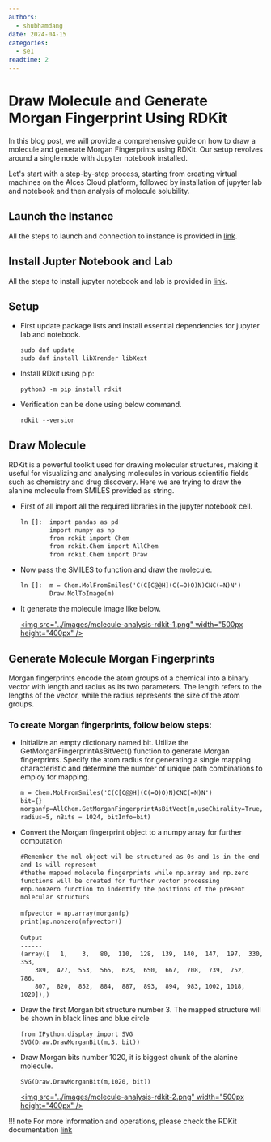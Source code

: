 ```yaml
---
authors:
  - shubhamdang
date: 2024-04-15
categories:
  - se1
readtime: 2
---
```


# Draw Molecule and Generate Morgan Fingerprint Using RDKit

In this blog post, we will provide a comprehensive guide on how to draw a molecule and generate Morgan Fingerprints using RDKit. Our setup revolves around a single node with Jupyter notebook installed.


Let's start with a step-by-step process, starting from creating virtual machines on the Alces Cloud platform, followed by installation of jupyter lab and notebook and then analysis of molecule solubility.
<!-- more -->


## Launch the Instance  
All the steps to launch and connection to instance is provided in [link](../../docs/starter/instance.md).

## Install Jupter Notebook and Lab
All the steps to install jupyter notebook and lab is provided in [link](./jupyter-lab-notebook.md).


## Setup
- First update package lists and install essential dependencies for jupyter lab and notebook.
    ```
    sudo dnf update
    sudo dnf install libXrender libXext
    ```


- Install RDkit using pip:
    ```
    python3 -m pip install rdkit
    ```

- Verification can be done using below command.
    ```
    rdkit --version
    ```


## Draw Molecule 
RDKit is a powerful toolkit used for drawing molecular structures, making it useful for visualizing and analysing molecules in various scientific fields such as chemistry and drug discovery. Here we are trying to draw the alanine molecule from SMILES provided as string.

- First of all import all the required libraries in the jupyter notebook cell.
    ```
    ln []:  import pandas as pd
            import numpy as np
            from rdkit import Chem
            from rdkit.Chem import AllChem
            from rdkit.Chem import Draw
    ```

- Now pass the SMILES to function and draw the molecule.
    ```
    ln []:  m = Chem.MolFromSmiles('C(C[C@@H](C(=O)O)N)CNC(=N)N')
            Draw.MolToImage(m)
    ```

-  It generate the molecule image like below.

    [<img src="../images/molecule-analysis-rdkit-1.png" width="500px height="400px" />](../images/molecule-analysis-rdkit-1.png)



## Generate Molecule Morgan Fingerprints

Morgan fingerprints encode the atom groups of a chemical into a binary vector with length and radius as its two parameters. The length refers to the lengths of the vector, while the radius represents the size of the atom groups.

### To create Morgan fingerprints, follow below steps:
- Initialize an empty dictionary named bit. Utilize the GetMorganFingerprintAsBitVect() function to generate Morgan fingerprints. Specify the atom radius for generating a single mapping characteristic and determine the number of unique path combinations to employ for mapping.

    ```
    m = Chem.MolFromSmiles('C(C[C@@H](C(=O)O)N)CNC(=N)N')
    bit={}
    morganfp=AllChem.GetMorganFingerprintAsBitVect(m,useChirality=True, radius=5, nBits = 1024, bitInfo=bit)
    ```


- Convert the Morgan fingerprint object to a numpy array for further computation

    ```
    #Remember the mol object wil be structured as 0s and 1s in the end and 1s will represent
    #thethe mapped molecule fingerprints while np.array and np.zero functions will be created for further vector processing
    #np.nonzero function to indentify the positions of the present molecular structurs

    mfpvector = np.array(morganfp)
    print(np.nonzero(mfpvector))

    Output
    ------
    (array([   1,    3,   80,  110,  128,  139,  140,  147,  197,  330,  353,
        389,  427,  553,  565,  623,  650,  667,  708,  739,  752,  786,
        807,  820,  852,  884,  887,  893,  894,  983, 1002, 1018, 1020]),)
    ```

- Draw the first Morgan bit structure number 3. The mapped structure will be shown in black lines and blue circle

    ```
    from IPython.display import SVG
    SVG(Draw.DrawMorganBit(m,3, bit))
    ```

- Draw Morgan bits number 1020, it is biggest chunk of the alanine molecule.
    ```
    SVG(Draw.DrawMorganBit(m,1020, bit))
    ```

    [<img src="../images/molecule-analysis-rdkit-2.png" width="500px height="400px" />](../images/molecule-analysis-rdkit-2.png)

!!! note 
    For more information and operations, please check the RDKit documentation [link](https://www.rdkit.org/docs/GettingStartedInPython.html)

